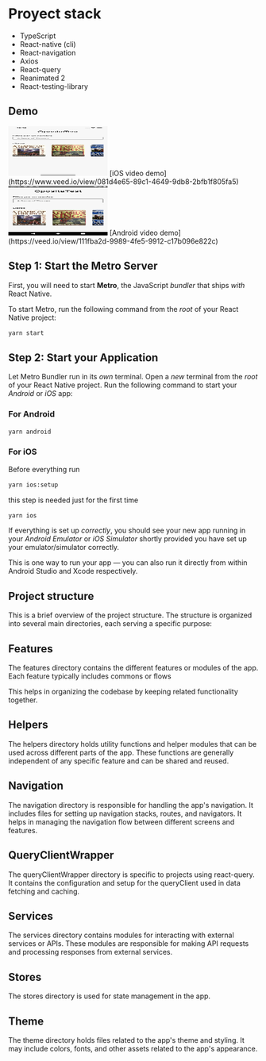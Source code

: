 # Proyect stack

- TypeScript
- React-native (cli)
- React-navigation
- Axios
- React-query
- Reanimated 2
- React-testing-library

## Demo

<img src="https://raw.githubusercontent.com/rokkoo/opositaTest/main/demo/ios.png" alt="iOS demo" width="200" height="100" />
[iOS video demo](https://www.veed.io/view/081d4e65-89c1-4649-9db8-2bfb1f805fa5)

<img src="https://raw.githubusercontent.com/rokkoo/opositaTest/main/demo/android.png" alt="Android demo" width="200" height="100" />
[Android video demo](https://veed.io/view/111fba2d-9989-4fe5-9912-c17b096e822c)

## Step 1: Start the Metro Server

First, you will need to start **Metro**, the JavaScript _bundler_ that ships _with_ React Native.

To start Metro, run the following command from the _root_ of your React Native project:

```bash
yarn start
```

## Step 2: Start your Application

Let Metro Bundler run in its _own_ terminal. Open a _new_ terminal from the _root_ of your React Native project. Run the following command to start your _Android_ or _iOS_ app:

### For Android

```bash
yarn android
```

### For iOS

Before everything run

```bash
yarn ios:setup
```

this step is needed just for the first time

```bash
yarn ios
```

If everything is set up _correctly_, you should see your new app running in your _Android Emulator_ or _iOS Simulator_ shortly provided you have set up your emulator/simulator correctly.

This is one way to run your app — you can also run it directly from within Android Studio and Xcode respectively.

## Project structure

This is a brief overview of the project structure. The structure is organized into several main directories, each serving a specific purpose:

## Features

The features directory contains the different features or modules of the app. Each feature typically includes commons or flows

This helps in organizing the codebase by keeping related functionality together.

## Helpers

The helpers directory holds utility functions and helper modules that can be used across different parts of the app. These functions are generally independent of any specific feature and can be shared and reused.

## Navigation

The navigation directory is responsible for handling the app's navigation. It includes files for setting up navigation stacks, routes, and navigators. It helps in managing the navigation flow between different screens and features.

## QueryClientWrapper

The queryClientWrapper directory is specific to projects using react-query. It contains the configuration and setup for the queryClient used in data fetching and caching.

## Services

The services directory contains modules for interacting with external services or APIs. These modules are responsible for making API requests and processing responses from external services.

## Stores

The stores directory is used for state management in the app.

## Theme

The theme directory holds files related to the app's theme and styling. It may include colors, fonts, and other assets related to the app's appearance.
